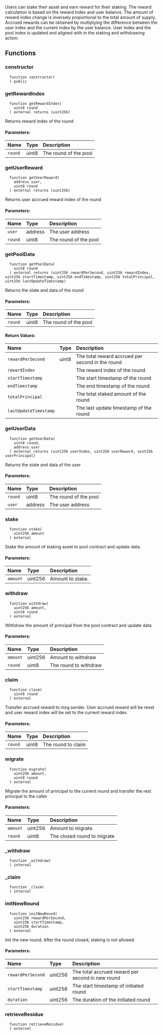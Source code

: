 Users can stake their asset and earn reward for their staking.
The reward calculation is based on the reward index and user balance. The amount of reward index change
is inversely proportional to the total amount of supply. Accrued rewards can be obtained by multiplying
the difference between the user index and the current index by the user balance. User index and the pool
index is updated and aligned with in the staking and withdrawing action.



## Functions
### constructor
```solidity
  function constructor(
  ) public
```




### getRewardIndex
```solidity
  function getRewardIndex(
    uint8 round
  ) external returns (uint256)
```
Returns reward index of the round


#### Parameters:
| Name | Type | Description                                                          |
| :--- | :--- | :------------------------------------------------------------------- |
|`round` | uint8 | The round of the pool

### getUserReward
```solidity
  function getUserReward(
    address user,
    uint8 round
  ) external returns (uint256)
```
Returns user accrued reward index of the round


#### Parameters:
| Name | Type | Description                                                          |
| :--- | :--- | :------------------------------------------------------------------- |
|`user` | address | The user address
|`round` | uint8 | The round of the pool

### getPoolData
```solidity
  function getPoolData(
    uint8 round
  ) external returns (uint256 rewardPerSecond, uint256 rewardIndex, uint256 startTimestamp, uint256 endTimestamp, uint256 totalPrincipal, uint256 lastUpdateTimestamp)
```
Returns the state and data of the round


#### Parameters:
| Name | Type | Description                                                          |
| :--- | :--- | :------------------------------------------------------------------- |
|`round` | uint8 | The round of the pool

#### Return Values:
| Name                           | Type          | Description                                                                  |
| :----------------------------- | :------------ | :--------------------------------------------------------------------------- |
|`rewardPerSecond`| uint8 | The total reward accrued per second in the round
|`rewardIndex`|  | The reward index of the round
|`startTimestamp`|  | The start timestamp of the round
|`endTimestamp`|  | The end timestamp of the round
|`totalPrincipal`|  | The total staked amount of the round
|`lastUpdateTimestamp`|  | The last update timestamp of the round
### getUserData
```solidity
  function getUserData(
    uint8 round,
    address user
  ) external returns (uint256 userIndex, uint256 userReward, uint256 userPrincipal)
```
Returns the state and data of the user


#### Parameters:
| Name | Type | Description                                                          |
| :--- | :--- | :------------------------------------------------------------------- |
|`round` | uint8 | The round of the pool
|`user` | address | The user address

### stake
```solidity
  function stake(
    uint256 amount
  ) external
```
Stake the amount of staking asset to pool contract and update data.


#### Parameters:
| Name | Type | Description                                                          |
| :--- | :--- | :------------------------------------------------------------------- |
|`amount` | uint256 | Amount to stake.

### withdraw
```solidity
  function withdraw(
    uint256 amount,
    uint8 round
  ) external
```
Withdraw the amount of principal from the pool contract and update data


#### Parameters:
| Name | Type | Description                                                          |
| :--- | :--- | :------------------------------------------------------------------- |
|`amount` | uint256 | Amount to withdraw
|`round` | uint8 | The round to withdraw

### claim
```solidity
  function claim(
    uint8 round
  ) external
```
Transfer accrued reward to msg.sender. User accrued reward will be reset and user reward index will be set to the current reward index.


#### Parameters:
| Name | Type | Description                                                          |
| :--- | :--- | :------------------------------------------------------------------- |
|`round` | uint8 | The round to claim

### migrate
```solidity
  function migrate(
    uint256 amount,
    uint8 round
  ) external
```
Migrate the amount of principal to the current round and transfer the rest principal to the caller


#### Parameters:
| Name | Type | Description                                                          |
| :--- | :--- | :------------------------------------------------------------------- |
|`amount` | uint256 | Amount to migrate.
|`round` | uint8 | The closed round to migrate

### _withdraw
```solidity
  function _withdraw(
  ) internal
```




### _claim
```solidity
  function _claim(
  ) internal
```




### initNewRound
```solidity
  function initNewRound(
    uint256 rewardPerSecond,
    uint256 startTimestamp,
    uint256 duration
  ) external
```
Init the new round. After the round closed, staking is not allowed.


#### Parameters:
| Name | Type | Description                                                          |
| :--- | :--- | :------------------------------------------------------------------- |
|`rewardPerSecond` | uint256 | The total accrued reward per second in new round
|`startTimestamp` | uint256 | The start timestamp of initiated round
|`duration` | uint256 | The duration of the initiated round

### retrieveResidue
```solidity
  function retrieveResidue(
  ) external
```




